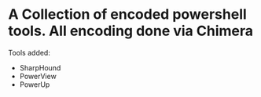 # A Collection of encoded powershell tools. All encoding done via Chimera

Tools added:
* SharpHound
* PowerView
* PowerUp
